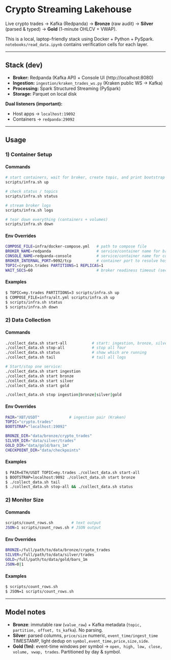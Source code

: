 # Crypto Streaming Lakehouse

Live crypto trades → Kafka (Redpanda) → **Bronze** (raw audit) → **Silver** (parsed & typed) → **Gold** (1-minute OHLCV + VWAP).

This is a local, laptop-friendly stack using Docker + Python + PySpark. `notebooks/read_data.ipynb` contains verification cells for each layer.

---

## Stack (dev)
- **Broker:** Redpanda (Kafka API) + Console UI (http://localhost:8080)
- **Ingestion:** `ingestion/kraken_trades_ws.py` (Kraken public WS → Kafka)
- **Processing:** Spark Structured Streaming (PySpark)
- **Storage:** Parquet on local disk

**Dual listeners (important):**
- Host apps → `localhost:19092`
- Containers → `redpanda:29092`

---

## Usage

### 1) Container Setup

#### Commands
```bash
# start containers, wait for broker, create topic, and print bootstrap
scripts/infra.sh up

# check status / topics
scripts/infra.sh status

# stream broker logs
scripts/infra.sh logs

# tear down everything (containers + volumes)
scripts/infra.sh down
```

#### Env Overrides
```bash
COMPOSE_FILE=infra/docker-compose.yml   # path to compose file
BROKER_NAME=redpanda                    # service/container name for broker
CONSOLE_NAME=redpanda-console           # service/container name for console
BROKER_INTERNAL_PORT=9092/tcp           # container port to resolve host port
TOPIC=crypto.trades PARTITIONS=1 REPLICAS=1
WAIT_SECS=60                            # broker readiness timeout (seconds)
```

#### Examples
```bash
$ TOPIC=my.trades PARTITIONS=3 scripts/infra.sh up
$ COMPOSE_FILE=infra/alt.yml scripts/infra.sh up
$ scripts/infra.sh status
$ scripts/infra.sh down
```

### 2) Data Collection

#### Commands
```bash
./collect_data.sh start-all           # start: ingestion, bronze, silver, gold (background)
./collect_data.sh stop-all            # stop all four
./collect_data.sh status              # show which are running
./collect_data.sh tail                # tail all logs

# Start/stop one service:
./collect_data.sh start ingestion
./collect_data.sh start bronze
./collect_data.sh start silver
./collect_data.sh start gold

./collect_data.sh stop ingestion|bronze|silver|gold
```

#### Env Overrides
```bash
PAIR="XBT/USDT"             # ingestion pair (Kraken)
TOPIC="crypto.trades"
BOOTSTRAP="localhost:19092"

BRONZE_DIR="data/bronze/crypto_trades"
SILVER_DIR="data/silver/trades"
GOLD_DIR="data/gold/bars_1m"
CHECKPOINT_DIR="data/checkpoints"
```

#### Examples
```bash
$ PAIR=ETH/USDT TOPIC=my.trades ./collect_data.sh start-all
$ BOOTSTRAP=localhost:9092 ./collect_data.sh start bronze
$ ./collect_data.sh tail
$ ./collect_data.sh stop-all && ./collect_data.sh status
```

### 2) Monitor Size

#### Commands
```bash
scripts/count_rows.sh        # text output
JSON=1 scripts/count_rows.sh # JSON output
```

#### Env Overrides
```bash
BRONZE=/full/path/to/data/bronze/crypto_trades
SILVER=/full/path/to/data/silver/trades
GOLD=/full/path/to/data/gold/bars_1m
JSON=0|1
```

#### Examples
```bash
$ scripts/count_rows.sh
$ JSON=1 scripts/count_rows.sh
```

---

## Model notes
- **Bronze**: immutable raw (`value_raw`) + Kafka metadata (`topic, partition, offset, ts_kafka`). No parsing.
- **Silver**: parsed columns, `price/size` numeric, `event_time/ingest_time` TIMESTAMP, light dedup on `symbol,event_time,price,size,side`.
- **Gold (1m)**: event-time windows per symbol → `open, high, low, close, volume, vwap, trades`. Partitioned by day & symbol.